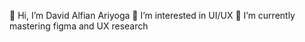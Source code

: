 👋 Hi, I’m David Alfian Ariyoga
👀 I’m interested in UI/UX
🌱 I’m currently mastering figma and UX research
